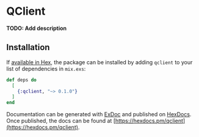 # QClient

**TODO: Add description**

## Installation

If [available in Hex](https://hex.pm/docs/publish), the package can be installed
by adding `qclient` to your list of dependencies in `mix.exs`:

```elixir
def deps do
  [
    {:qclient, "~> 0.1.0"}
  ]
end
```

Documentation can be generated with [ExDoc](https://github.com/elixir-lang/ex_doc)
and published on [HexDocs](https://hexdocs.pm). Once published, the docs can
be found at [https://hexdocs.pm/qclient](https://hexdocs.pm/qclient).

